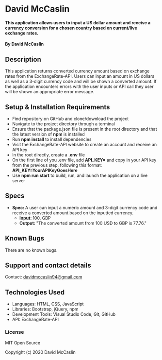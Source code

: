 # David McCaslin

#### This application allows users to input a US dollar amount and receive a currency conversion for a chosen country based on current/live exchange rates.

#### By David McCaslin

## Description

This application returns converted currency amount based on exchange rates from the ExchangeRate-API. Users can input an amount in US dollars as well as a 3-digit currency code and will be shown a converted amount. If the application encounters errors with the user inputs or API call they user will be shown an appropriate error message.

## Setup & Installation Requirements

* Find repository on GitHub and clone/download the project
* Navigate to the project directory through a terminal
* Ensure that the package.json file is present in the root directory and that the latest version of <strong>npm</strong> is installed
* Run <strong>npm install</strong> to install dependencies
* Visit the ExchangeRate-API website to create an account and receive an API key
* In the root directly, create a <strong>.env</strong> file
* On the first line of you .env file, add <strong>API_KEY=</strong> and copy in your API key from the previous step, following this format: <strong>API_KEY=YourAPIKeyGoesHere</strong>
* Use <strong>npm run start</strong> to build, run, and launch the application on a live server

## Specs

* <strong>Spec: </strong>A user can input a numeric amount and 3-digit currency code and receive a converted amount based on the inputted currency.
    * <strong>Input: </strong>  100, GBP
    * <strong>Output: </strong> "The converted amount from 100 USD to GBP is 77.76."

## Known Bugs

There are no known bugs.

## Support and contact details

Contact: davidmccaslin94@gmail.com

## Technologies Used

* Languages: HTML, CSS, JavaScript
* Libraries: Bootstrap, jQuery, npm
* Development Tools: Visual Studio Code, Git, GitHub
* API: ExchangeRate-API

### License

MIT Open Source

Copyright (c) 2020 David McCaslin